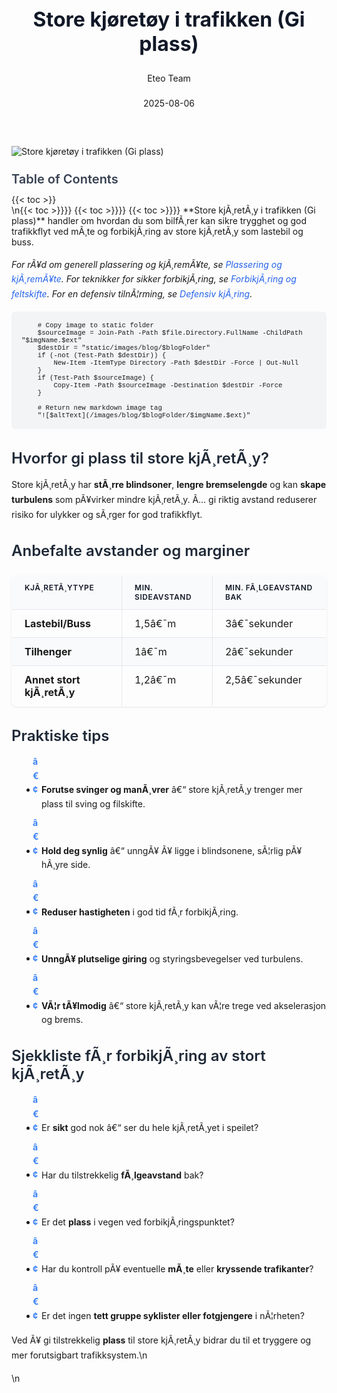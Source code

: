 ﻿---
title: "Store kjøretøy i trafikken (Gi plass)"
date: 2025-08-06
draft: false
author: "Eteo Team"
description: "Lær hvordan du trygt gir plass til store kjøretøy som lastebil og buss. Viktige teknikker og anbefalte avstander for trygg kjøring."
categories: ["Driving Theory"]
tags: ["driving", "theory", "safety"]
featured_image: "/images/blog/store-kjoretoy-gi-plass/store-kjoretoy-gi-plass-image.svg"
---

<style>
/* Base text styling */
.article-content {
  font-family: 'Inter', -apple-system, BlinkMacSystemFont, 'Segoe UI', Roboto, Oxygen, Ubuntu, Cantarell, 'Open Sans', 'Helvetica Neue', sans-serif;
  line-height: 1.6;
  color: #1f2937;
  font-size: 16px;
}

/* Headers */
h1 {
  font-size: 2rem;
  font-weight: 700;
  margin: 2rem 0 1.5rem;
  color: #111827;
}

h2 {
  font-size: 1.5rem;
  font-weight: 600;
  margin: 2rem 0 1rem;
  color: #1f2937;
}

h3 {
  font-size: 1.25rem;
  font-weight: 600;
  margin: 1.5rem 0 0.75rem;
  color: #374151;
}

/* Paragraphs */
p {
  margin: 1rem 0;
  line-height: 1.7;
}

/* Lists */
ul, ol {
  margin: 1rem 0 1rem 1.5rem;
  padding-left: 1rem;
}

li {
  margin-bottom: 0.5rem;
  line-height: 1.6;
  position: relative;
  padding-left: 0.5rem;
}

ul > li::before {
  content: 'â€¢';
  color: #3b82f6;
  font-weight: bold;
  display: inline-block;
  width: 1em;
  margin-left: -1em;
}

/* Links */
a {
  color: #2563eb;
  text-decoration: none;
  transition: color 0.2s ease;
}

a:hover {
  color: #1d4ed8;
  text-decoration: underline;
}

/* Code blocks */
pre, code {
  font-family: 'SFMono-Regular', Consolas, 'Liberation Mono', Menlo, monospace;
  background-color: #f3f4f6;
  border-radius: 0.375rem;
  font-size: 0.875em;
}

pre {
  padding: 1rem;
  overflow-x: auto;
  margin: 1rem 0;
}

code {
  padding: 0.2em 0.4em;
}

/* Blockquotes */
blockquote {
  border-left: 4px solid #e5e7eb;
  margin: 1.5rem 0;
  padding: 0.75rem 1rem 0.75rem 1.5rem;
  background-color: #f9fafb;
  color: #4b5563;
  font-style: italic;
}

/* Tables */
table {
  margin: 1.5rem auto !important;
  border-collapse: collapse !important;
  width: 100% !important;
  max-width: 100%;
  box-shadow: 0 1px 3px rgba(0,0,0,0.1) !important;
  border-radius: 0.5rem !important;
  overflow: hidden !important;
  border: 1px solid #e5e7eb !important;
  display: table !important;
}

th, td {
  padding: 0.75rem 1.25rem !important;
  text-align: left !important;
  border: 1px solid #e5e7eb !important;
  vertical-align: top;
}

th {
  background-color: #f9fafb !important;
  font-weight: 600 !important;
  color: #111827 !important;
  text-transform: uppercase !important;
  font-size: 0.75rem !important;
  letter-spacing: 0.05em !important;
}

tr:nth-child(even) {
  background-color: #f9fafb !important;
}

tr:hover {
  background-color: #f3f4f6 !important;
}

/* Responsive adjustments */
@media (max-width: 768px) {
  .article-content {
    font-size: 15px;
  }
  
  h1 { font-size: 1.75rem; }
  h2 { font-size: 1.375rem; }
  h3 { font-size: 1.125rem; }
  
  table {
    display: block !important;
    overflow-x: auto !important;
    -webkit-overflow-scrolling: touch;
  }
}
</style>


<div class="blog-content">
  <div class="featured-image">
    <img src="/images/blog/store-kjoretoy-gi-plass/store-kjoretoy-gi-plass-image.svg" alt="Store kjøretøy i trafikken (Gi plass)" class="img-fluid rounded">
  </div>

  <div class="toc-container mt-4 mb-4">
    <h3>Table of Contents</h3>
    {{< toc >}}
  </div>

  <div class="blog-body">\n{{< toc >}}}}
{{< toc >}}}}
{{< toc >}}}}
**Store kjÃ¸retÃ¸y i trafikken (Gi plass)** handler om hvordan du som bilfÃ¸rer kan sikre trygghet og god trafikkflyt ved mÃ¸te og forbikjÃ¸ring av store kjÃ¸retÃ¸y som lastebil og buss.

*For rÃ¥d om generell plassering og kjÃ¸remÃ¥te, se [Plassering og kjÃ¸remÃ¥te](/blogs/teori/plassering-og-kjoremmate "Plassering og kjÃ¸remÃ¥te - Guide til riktig plassering i veibanen").*
*For teknikker for sikker forbikjÃ¸ring, se [ForbikjÃ¸ring og feltskifte](/blogs/teori/forbikjoring-og-feltskifte "ForbikjÃ¸ring og feltskifte - Komplett guide til sikker forbikjÃ¸ring og feltskifte").*
*For en defensiv tilnÃ¦rming, se [Defensiv kjÃ¸ring](/blogs/teori/defensiv-kjoring "Defensiv kjÃ¸ring - Prinsipper og teknikker for trygg kjÃ¸ring").*


        
        
        # Copy image to static folder
        $sourceImage = Join-Path -Path $file.Directory.FullName -ChildPath "$imgName.$ext"
        $destDir = "static/images/blog/$blogFolder"
        if (-not (Test-Path $destDir)) {
            New-Item -ItemType Directory -Path $destDir -Force | Out-Null
        }
        if (Test-Path $sourceImage) {
            Copy-Item -Path $sourceImage -Destination $destDir -Force
        }
        
        # Return new markdown image tag
        "![$altText](/images/blog/$blogFolder/$imgName.$ext)"
    

## Hvorfor gi plass til store kjÃ¸retÃ¸y?

Store kjÃ¸retÃ¸y har **stÃ¸rre blindsoner**, **lengre bremselengde** og kan **skape turbulens** som pÃ¥virker mindre kjÃ¸retÃ¸y. Ã… gi riktig avstand reduserer risiko for ulykker og sÃ¸rger for god trafikkflyt.

## Anbefalte avstander og marginer

| KjÃ¸retÃ¸ytype           | Min. sideavstand | Min. fÃ¸lgeavstand bak |
|------------------------|------------------|-----------------------|
| **Lastebil/Buss**      | 1,5â€¯m             | 3â€¯sekunder            |
| **Tilhenger**          | 1â€¯m              | 2â€¯sekunder            |
| **Annet stort kjÃ¸retÃ¸y** | 1,2â€¯m           | 2,5â€¯sekunder          |

## Praktiske tips

* **Forutse svinger og manÃ¸vrer** â€“ store kjÃ¸retÃ¸y trenger mer plass til sving og filskifte.
* **Hold deg synlig** â€“ unngÃ¥ Ã¥ ligge i blindsonene, sÃ¦rlig pÃ¥ hÃ¸yre side.
* **Reduser hastigheten** i god tid fÃ¸r forbikjÃ¸ring.
* **UnngÃ¥ plutselige giring** og styringsbevegelser ved turbulens.
* **VÃ¦r tÃ¥lmodig** â€“ store kjÃ¸retÃ¸y kan vÃ¦re trege ved akselerasjon og brems.

## Sjekkliste fÃ¸r forbikjÃ¸ring av stort kjÃ¸retÃ¸y

* Er **sikt** god nok â€“ ser du hele kjÃ¸retÃ¸yet i speilet?
* Har du tilstrekkelig **fÃ¸lgeavstand** bak?
* Er det **plass** i vegen ved forbikjÃ¸ringspunktet?
* Har du kontroll pÃ¥ eventuelle **mÃ¸te** eller **kryssende trafikanter**?
* Er det ingen **tett gruppe syklister eller fotgjengere** i nÃ¦rheten?

Ved Ã¥ gi tilstrekkelig **plass** til store kjÃ¸retÃ¸y bidrar du til et tryggere og mer forutsigbart trafikksystem.\n  </div>\n</div>